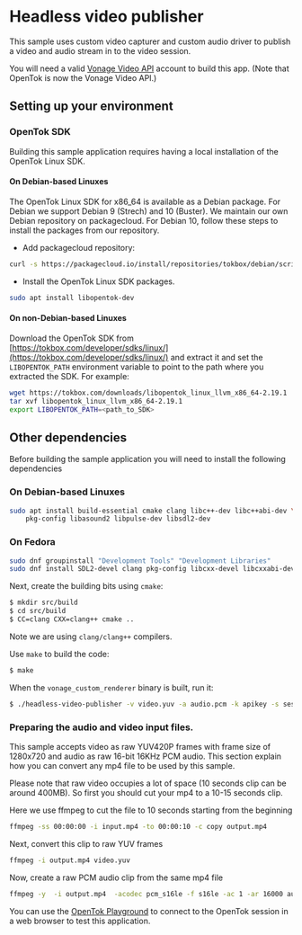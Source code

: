 # Headless video publisher

This sample uses custom video capturer and custom audio driver to publish a video and audio stream
in to the video session. 

You will need a valid [Vonage Video API](https://tokbox.com/developer/)
account to build this app. (Note that OpenTok is now the Vonage Video API.)

## Setting up your environment

### OpenTok SDK

Building this sample application requires having a local installation of the
OpenTok Linux SDK.

#### On Debian-based Linuxes

The OpenTok Linux SDK for x86_64 is available as a Debian
package. For Debian we support Debian 9 (Strech) and 10 (Buster). We maintain
our own Debian repository on packagecloud. For Debian 10, follow these steps
to install the packages from our repository.

* Add packagecloud repository:

```bash
curl -s https://packagecloud.io/install/repositories/tokbox/debian/script.deb.sh | sudo bash
```

* Install the OpenTok Linux SDK packages.

```bash
sudo apt install libopentok-dev
```

#### On non-Debian-based Linuxes

Download the OpenTok SDK from [https://tokbox.com/developer/sdks/linux/](https://tokbox.com/developer/sdks/linux/)
and extract it and set the `LIBOPENTOK_PATH` environment variable to point to the path where you extracted the SDK.
For example:

```bash
wget https://tokbox.com/downloads/libopentok_linux_llvm_x86_64-2.19.1
tar xvf libopentok_linux_llvm_x86_64-2.19.1
export LIBOPENTOK_PATH=<path_to_SDK>
```

## Other dependencies

Before building the sample application you will need to install the following dependencies

### On Debian-based Linuxes

```bash
sudo apt install build-essential cmake clang libc++-dev libc++abi-dev \
    pkg-config libasound2 libpulse-dev libsdl2-dev
```

### On Fedora

```bash
sudo dnf groupinstall "Development Tools" "Development Libraries"
sudo dnf install SDL2-devel clang pkg-config libcxx-devel libcxxabi-devel cmake
```

Next, create the building bits using `cmake`:

```bash
$ mkdir src/build
$ cd src/build
$ CC=clang CXX=clang++ cmake ..
```

Note we are using `clang/clang++` compilers.

Use `make` to build the code:

```bash
$ make
```

When the `vonage_custom_renderer` binary is built, run it:

```bash
$ ./headless-video-publisher -v video.yuv -a audio.pcm -k apikey -s sessionId -t token
```

### Preparing the audio and video input files.

This sample accepts video as raw YUV420P frames with frame size of 1280x720 and audio as raw 16-bit 16KHz PCM audio. 
This section explain how you can convert any mp4 file to be used by this sample.

Please note that raw video occupies a lot of space (10 seconds clip can be around 400MB). So first you should cut your mp4 to a 10-15 seconds clip.

Here we use ffmpeg to cut the file to 10 seconds starting from the beginning
```bash
ffmpeg -ss 00:00:00 -i input.mp4 -to 00:00:10 -c copy output.mp4
```

Next, convert this clip to raw YUV frames
```bash
ffmpeg -i output.mp4 video.yuv
```
Now, create a raw PCM audio clip from the same mp4 file

```bash
ffmpeg -y  -i output.mp4  -acodec pcm_s16le -f s16le -ac 1 -ar 16000 audio.pcm
```


You can use the [OpenTok Playground](https://tokbox.com/developer/tools/playground/)
to connect to the OpenTok session in a web browser to test this application.


